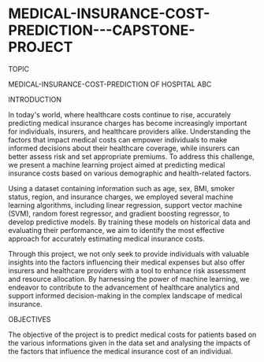 # MEDICAL-INSURANCE-COST-PREDICTION---CAPSTONE-PROJECT

 TOPIC 
 
 MEDICAL-INSURANCE-COST-PREDICTION OF HOSPITAL ABC

 INTRODUCTION

In today's world, where healthcare costs continue to rise, accurately predicting medical insurance charges has become increasingly important for individuals, insurers, and healthcare providers alike. Understanding the factors that impact medical costs can empower individuals to make informed decisions about their healthcare coverage, while insurers can better assess risk and set appropriate premiums. To address this challenge, we present a machine learning project aimed at predicting medical insurance costs based on various demographic and health-related factors.

Using a dataset containing information such as age, sex, BMI, smoker status, region, and insurance charges, we employed several machine learning algorithms, including linear regression, support vector machine (SVM), random forest regressor, and gradient boosting regressor, to develop predictive models. By training these models on historical data and evaluating their performance, we aim to identify the most effective approach for accurately estimating medical insurance costs.

Through this project, we not only seek to provide individuals with valuable insights into the factors influencing their medical expenses but also offer insurers and healthcare providers with a tool to enhance risk assessment and resource allocation. By harnessing the power of machine learning, we endeavor to contribute to the advancement of healthcare analytics and support informed decision-making in the complex landscape of medical insurance.

 OBJECTIVES

The objective of the project is to  predict medical costs for patients based on the various informations given in the data set and analysing the impacts of the factors that influence the medical insurance cost of an individual.
